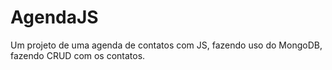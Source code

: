 # AgendaJS
Um projeto de uma agenda de contatos com JS, fazendo uso do MongoDB, fazendo CRUD com os contatos. 
